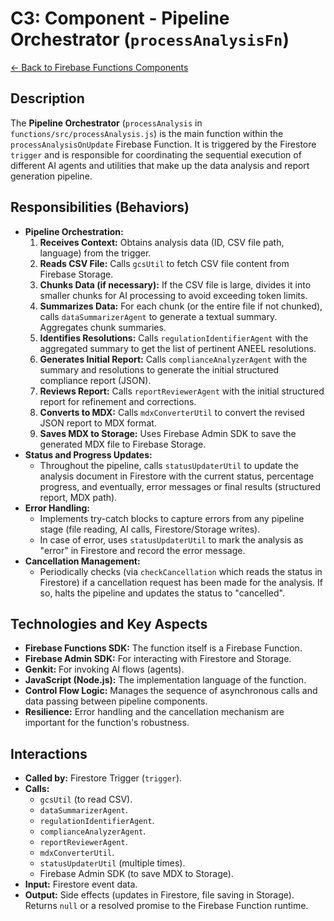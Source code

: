 # C3: Component - Pipeline Orchestrator (`processAnalysisFn`)

[<- Back to Firebase Functions Components](./../03-firebase-functions-components.md)

## Description

The **Pipeline Orchestrator** (`processAnalysis` in `functions/src/processAnalysis.js`) is the main function within the `processAnalysisOnUpdate` Firebase Function. It is triggered by the Firestore `trigger` and is responsible for coordinating the sequential execution of different AI agents and utilities that make up the data analysis and report generation pipeline.

## Responsibilities (Behaviors)

- **Pipeline Orchestration:**
  1.  **Receives Context:** Obtains analysis data (ID, CSV file path, language) from the trigger.
  2.  **Reads CSV File:** Calls `gcsUtil` to fetch CSV file content from Firebase Storage.
  3.  **Chunks Data (if necessary):** If the CSV file is large, divides it into smaller chunks for AI processing to avoid exceeding token limits.
  4.  **Summarizes Data:** For each chunk (or the entire file if not chunked), calls `dataSummarizerAgent` to generate a textual summary. Aggregates chunk summaries.
  5.  **Identifies Resolutions:** Calls `regulationIdentifierAgent` with the aggregated summary to get the list of pertinent ANEEL resolutions.
  6.  **Generates Initial Report:** Calls `complianceAnalyzerAgent` with the summary and resolutions to generate the initial structured compliance report (JSON).
  7.  **Reviews Report:** Calls `reportReviewerAgent` with the initial structured report for refinement and corrections.
  8.  **Converts to MDX:** Calls `mdxConverterUtil` to convert the revised JSON report to MDX format.
  9.  **Saves MDX to Storage:** Uses Firebase Admin SDK to save the generated MDX file to Firebase Storage.
- **Status and Progress Updates:**
  - Throughout the pipeline, calls `statusUpdaterUtil` to update the analysis document in Firestore with the current status, percentage progress, and eventually, error messages or final results (structured report, MDX path).
- **Error Handling:**
  - Implements try-catch blocks to capture errors from any pipeline stage (file reading, AI calls, Firestore/Storage writes).
  - In case of error, uses `statusUpdaterUtil` to mark the analysis as "error" in Firestore and record the error message.
- **Cancellation Management:**
  - Periodically checks (via `checkCancellation` which reads the status in Firestore) if a cancellation request has been made for the analysis. If so, halts the pipeline and updates the status to "cancelled".

## Technologies and Key Aspects

- **Firebase Functions SDK:** The function itself is a Firebase Function.
- **Firebase Admin SDK:** For interacting with Firestore and Storage.
- **Genkit:** For invoking AI flows (agents).
- **JavaScript (Node.js):** The implementation language of the function.
- **Control Flow Logic:** Manages the sequence of asynchronous calls and data passing between pipeline components.
- **Resilience:** Error handling and the cancellation mechanism are important for the function's robustness.

## Interactions

- **Called by:** Firestore Trigger (`trigger`).
- **Calls:**
  - `gcsUtil` (to read CSV).
  - `dataSummarizerAgent`.
  - `regulationIdentifierAgent`.
  - `complianceAnalyzerAgent`.
  - `reportReviewerAgent`.
  - `mdxConverterUtil`.
  - `statusUpdaterUtil` (multiple times).
  - Firebase Admin SDK (to save MDX to Storage).
- **Input:** Firestore event data.
- **Output:** Side effects (updates in Firestore, file saving in Storage). Returns `null` or a resolved promise to the Firebase Function runtime.
